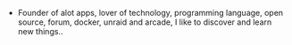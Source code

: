 - Founder of alot apps, lover of technology, programming language, open source, forum, docker, unraid and arcade, I like to discover and learn new things..
  <br>











































































































































































































































































































































































































































































